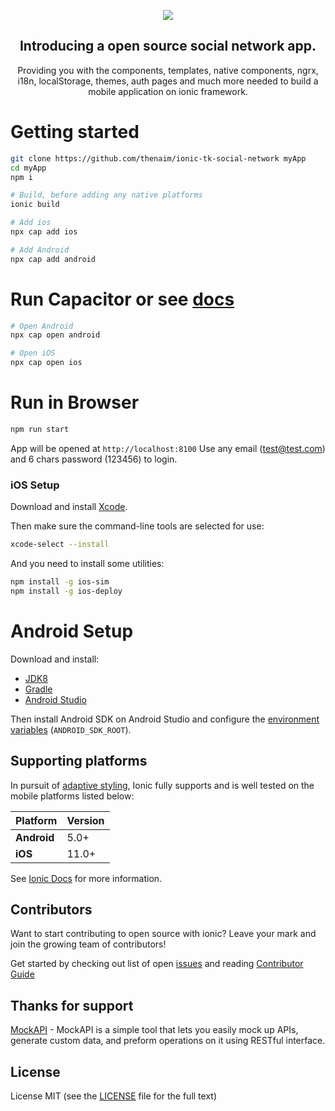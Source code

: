 <a href="https://github.com/thenaim/ionic-tk-social-network">
  <p align="center">
    <img src="https://i.imgur.com/xcNkbhv.gif">
  </p>
</a>
<h2 align="center">
  Introducing a open source social network app.
</h2>
<p align="center">
  Providing you with the components, templates, native components, ngrx, i18n, localStorage, themes, auth pages and much more  needed to build a mobile application on ionic framework.
</p>

# Getting started

```bash
git clone https://github.com/thenaim/ionic-tk-social-network myApp
cd myApp
npm i

# Build, before adding any native platforms
ionic build

# Add ios
npx cap add ios

# Add Android
npx cap add android
```

# Run Capacitor or see [docs](https://ionicframework.com/docs/cli/commands/capacitor-run)

```bash
# Open Android
npx cap open android

# Open iOS
npx cap open ios
```

# Run in Browser

```bash
npm run start
```

App will be opened at ```http://localhost:8100```
Use any email (test@test.com) and 6 chars password (123456) to login.

### iOS Setup

Download and install [Xcode](https://developer.apple.com/xcode/).

Then make sure the command-line tools are selected for use:

```bash
xcode-select --install
```

And you need to install some utilities:

```bash
npm install -g ios-sim
npm install -g ios-deploy
```

# Android Setup

Download and install:

- [JDK8](https://www.oracle.com/technetwork/java/javase/downloads/jdk8-downloads-2133151.html)
- [Gradle](https://gradle.org/install/)
- [Android Studio](https://developer.android.com/studio/)

Then install Android SDK on Android Studio and configure the [environment variables](https://developer.android.com/studio/command-line/variables) (`ANDROID_SDK_ROOT`).

## Supporting platforms

In pursuit of [adaptive styling](https://ionicframework.com/docs/core-concepts/fundamentals#adaptive-styling), Ionic fully supports and is well tested on the mobile platforms listed below:

| Platform    | Version |
| ----------- | ------- |
| **Android** | 5.0+    |
| **iOS**     | 11.0+   |

See [Ionic Docs](https://ionicframework.com/docs/reference/browser-support) for more information.

## Contributors

Want to start contributing to open source with ionic? Leave your mark and join the growing team of contributors!

Get started by checking out list of open [issues](https://github.com/thenaim/ionic-tk-social-network/issues) and reading [Contributor Guide](https://github.com/thenaim/ionic-tk-social-network/blob/master/CONTRIBUTING.md)

## Thanks for support

[MockAPI](https://mockapi.io?utm_source=ionic-tk-social-network) - MockAPI is a simple tool that lets you easily mock up APIs, generate custom data, and preform operations on it using RESTful interface.

## License

License MIT (see the [LICENSE](https://github.com/thenaim/ionic-tk-social-network/blob/master/LICENSE) file for the full text)
